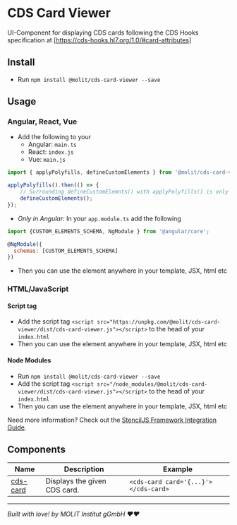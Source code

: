 # CDS Card Viewer
UI-Component for displaying CDS cards following the CDS Hooks specification at [https://cds-hooks.hl7.org/1.0/#card-attributes]

## Install

- Run `npm install @molit/cds-card-viewer --save`

## Usage

### Angular, React, Vue

- Add the following to your 
    - Angular: `main.ts`
    - React: `index.js`
    - Vue: `main.js`

```js
import { applyPolyfills, defineCustomElements } from '@molit/cds-card-viewer/loader';

applyPolyfills().then(() => { 
    // Surrounding defineCustomElemnts() with applyPolyfills() is only needed if older browsers are targeted
    defineCustomElements();
});
```
- <i> Only in Angular:</i> In your `app.module.ts` add the following 

```js
import {CUSTOM_ELEMENTS_SCHEMA, NgModule } from '@angular/core';

@NgModule({
  schemas: [CUSTOM_ELEMENTS_SCHEMA]
})
```
- Then you can use the element anywhere in your template, JSX, html etc

### HTML/JavaScript

#### Script tag

- Add the script tag `<script src="https://unpkg.com/@molit/cds-card-viewer/dist/cds-card-viewer.js"></script>` to the head of your `index.html`
- Then you can use the element anywhere in your template, JSX, html etc

#### Node Modules
- Run `npm install @molit/cds-card-viewer --save`
- Add the script tag `<script src="/node_modules/@molit/cds-card-viewer/dist/cds-card-viewer.js"></script>` to the head of your `index.html`
- Then you can use the element anywhere in your template, JSX, html etc

Need more information? Check out the [StencilJS Framework Integration Guide](https://stenciljs.com/docs/overview).

## Components

| Name                                  | Description                   | Example                               |
| ------------------------------------- | ------------------------------| ------------------------------------- |
| [cds-card](src/components/cds-card)   | Displays the given CDS card.  | `<cds-card card='{...}'></cds-card>`  |

----------------------------------------------

<footer> <i>Built with love! by MOLIT Institut gGmbH ❤❤</i> </footer>
